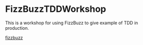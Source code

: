 # FizzBuzzTDDWorkshop

This is a workshop for using FizzBuzz to give example of TDD in production.

[fizzbuzz](https://open.kattis.com/problems/fizzbuzz)
